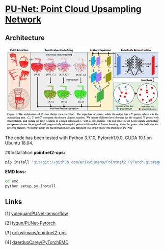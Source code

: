 # [PU-Net: Point Cloud Upsampling Network](https://openaccess.thecvf.com/content_cvpr_2018/papers/Yu_PU-Net_Point_Cloud_CVPR_2018_paper.pdf)

## Architecture
![img.png](img.png)

The code has been tested with Python 3.7.10, Pytorch1.9.0, CUDA 10.1 on Ubuntu 18.04.

##Installation
**pointnet2-ops:**

```bash 
pip install "git+git://github.com/erikwijmans/Pointnet2_PyTorch.git#egg=pointnet2_ops&subdirectory=pointnet2_ops_lib"
```

**EMD loss:**

```bash 
cd emd
python setup.py install
```

## Links
[1] [yulequan/PUNet-tensorflow](https://github.com/yulequan/PU-Net)

[2] [lyqun/PUNet-Pytorch](https://github.com/lyqun/PU-Net_pytorch)

[3] [erikwijmans/pointnet2-ops](https://github.com/erikwijmans/Pointnet2_PyTorch)

[4] [daerduoCarey/PyTorchEMD](https://github.com/daerduoCarey/PyTorchEMD)
